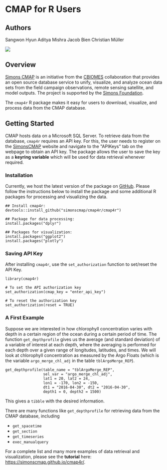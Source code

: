 # CMAP for R Users

## Authors
Sangwon Hyun
Aditya Mishra
Jacob Bien
Christian Müller

![](caustics_grid.ng)


## Overview

[Simons CMAP](https://cmap.readthedocs.io/en/latest/index.html) is an initiative
from the [CBIOMES](https://cbiomes.org/) collaboration that provides an open
source database service to unify, visualize, and analyze ocean data sets from
the field campaign observations, remote sensing satellite, and model
outputs. The project is supported by the [Simons
Foundation](https://www.simonsfoundation.org/).

The `cmap4r` R package makes it easy for users to download, visualize, and process data from the CMAP database.



## Getting Started

CMAP hosts data on a Microsoft SQL Server. To retrieve data from the database,
`cmap4r` requires an API key. For this, the user needs to register on the
[SimonsCMAP](https://simonscmap.com/register) website and navigate to the
"APIKeys" tab on the webpage to obtain an API key. The package allows the user
to save the key as a **keyring variable** which will be used for data retrieval
whenever required.



### Installation
Currently, we host the latest version of the package on
[GitHub](https://github.com/simonscmap/cmap4r). Please follow the instructions
below to install the package and some additional R packages for processing and
visualizing the data.

```
## Install cmap4r:
devtools::install_github("simonscmap/cmap4r/cmap4r")

## Package for data processing:
install.packages("dplyr")  

## Packages for visualization:
install.packages("ggplot2")
install.packages("plotly")

```

### Saving API Key

After installing `cmap4r`, use the `set_authorization` function to set/reset the API Key. 

```
library(cmap4r)

# To set the API authorization key
set_authorization(cmap_key = "enter_api_key")

# To reset the authorization key
set_authorization(reset = TRUE)
```


### A First Example

Suppose we are interested in how chlorophyll concentration varies with depth in
a certain region of the ocean during a certain period of time.  The function
`get_depthprofile` gives us the average (and standard deviation) of a variable
of interest at each depth, where the averaging is performed for each depth over
a given range of longitudes, latitudes, and times.  We will look at chlorophyll
concentration as measured by the Argo Floats (which is the variable
`argo_merge_chl_adj` in the table `tblArgoMerge_REP`).

```
get_depthprofile(table_name = "tblArgoMerge_REP",
                 sel_var = "argo_merge_chl_adj",
                 lat1 = 20, lat2 = 24,
                 lon1 = -170, lon2 = -150,
                 dt1 = "2016-04-30", dt2 = "2016-04-30",
                 depth1 = 0, depth2 = 1500)
```

This gives a `tibble` with the desired information.

There are many functions like `get_depthprofile` for retrieving data from the CMAP database, including

- `get_spacetime`
- `get_section`
- `get_timeseries`
- `exec_manualquery`

For a complete list and many more examples of data retrieval and visualization,
please see the **tutorial** here: https://simonscmap.github.io/cmap4r/.
